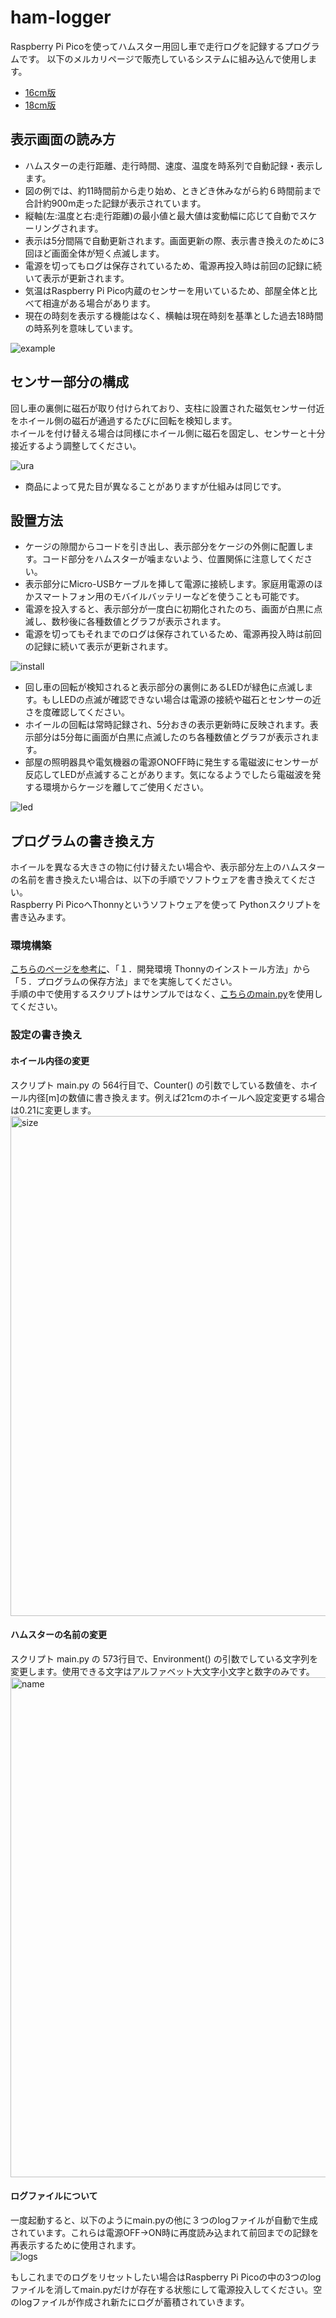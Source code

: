 # ham-logger
Raspberry Pi Picoを使ってハムスター用回し車で走行ログを記録するプログラムです。
以下のメルカリページで販売しているシステムに組み込んで使用します。
- [16cm版](https://jp.mercari.com/item/m17639796581)
- [18cm版](https://jp.mercari.com/item/m11625269172)

## 表示画面の読み方
- ハムスターの走行距離、走行時間、速度、温度を時系列で自動記録・表示します。
- 図の例では、約11時間前から走り始め、ときどき休みながら約６時間前まで合計約900m走った記録が表示されています。
- 縦軸(左:温度と右:走行距離)の最小値と最大値は変動幅に応じて自動でスケーリングされます。
- 表示は5分間隔で自動更新されます。画面更新の際、表示書き換えのために3回ほど画面全体が短く点滅します。
- 電源を切ってもログは保存されているため、電源再投入時は前回の記録に続いて表示が更新されます。
- 気温はRaspberry Pi Pico内蔵のセンサーを用いているため、部屋全体と比べて相違がある場合があります。
- 現在の時刻を表示する機能はなく、横軸は現在時刻を基準とした過去18時間の時系列を意味しています。

![example](https://github.com/KotaroHashimoto/ham-logger/assets/12003444/1fcad37b-73c5-4e9a-bef5-317cc663c97e)

## センサー部分の構成
回し車の裏側に磁石が取り付けられており、支柱に設置された磁気センサー付近をホイール側の磁石が通過するたびに回転を検知します。  
ホイールを付け替える場合は同様にホイール側に磁石を固定し、センサーと十分接近するよう調整してください。 

![ura](https://github.com/KotaroHashimoto/ham-logger/assets/12003444/dc5c1006-af4d-431d-bc32-46dfaac1533c)
- 商品によって見た目が異なることがありますが仕組みは同じです。

## 設置方法
- ケージの隙間からコードを引き出し、表示部分をケージの外側に配置します。コード部分をハムスターが噛まないよう、位置関係に注意してください。
- 表示部分にMicro-USBケーブルを挿して電源に接続します。家庭用電源のほかスマートフォン用のモバイルバッテリーなどを使うことも可能です。
- 電源を投入すると、表示部分が一度白に初期化されたのち、画面が白黒に点滅し、数秒後に各種数値とグラフが表示されます。
- 電源を切ってもそれまでのログは保存されているため、電源再投入時は前回の記録に続いて表示が更新されます。

![install](https://github.com/KotaroHashimoto/ham-logger/assets/12003444/23b0e937-cbd7-463a-bb93-639e27c9d778)


- 回し車の回転が検知されると表示部分の裏側にあるLEDが緑色に点滅します。もしLEDの点滅が確認できない場合は電源の接続や磁石とセンサーの近さを度確認してください。
- ホイールの回転は常時記録され、5分おきの表示更新時に反映されます。表示部分は5分毎に画面が白黒に点滅したのち各種数値とグラフが表示されます。
- 部屋の照明器具や電気機器の電源ONOFF時に発生する電磁波にセンサーが反応してLEDが点滅することがあります。気になるようでしたら電磁波を発する環境からケージを離してご使用ください。

![led](https://github.com/KotaroHashimoto/ham-logger/assets/12003444/22faa3b9-66c1-45e0-ac66-ccac0e60e534)

## プログラムの書き換え方
ホイールを異なる大きさの物に付け替えたい場合や、表示部分左上のハムスターの名前を書き換えたい場合は、以下の手順でソフトウェアを書き換えてください。  
Raspberry Pi PicoへThonnyというソフトウェアを使って Pythonスクリプトを書き込みます。

### 環境構築
[こちらのページを参考に](https://logikara.blog/raspi-pico-thonny-micropy/)、「１．開発環境 Thonnyのインストール方法」から「５．プログラムの保存方法」までを実施してください。  
手順の中で使用するスクリプトはサンプルではなく、[こちらのmain.py](https://github.com/KotaroHashimoto/ham-logger/blob/main/main.py)を使用してください。

### 設定の書き換え
#### ホイール内径の変更
スクリプト main.py の 564行目で、Counter() の引数でしている数値を、ホイール内径[m]の数値に書き換えます。例えば21cmのホイールへ設定変更する場合は0.21に変更します。  
<img width="800" alt="size" src="https://github.com/KotaroHashimoto/ham-logger/assets/12003444/59bc4f21-ce88-4911-825b-c0657876c24e">

#### ハムスターの名前の変更
スクリプト main.py の 573行目で、Environment() の引数でしている文字列を変更します。使用できる文字はアルファベット大文字小文字と数字のみです。  
<img width="800" alt="name" src="https://github.com/KotaroHashimoto/ham-logger/assets/12003444/464cbd6b-e360-430f-b161-700ea112aef8">

#### ログファイルについて
一度起動すると、以下のようにmain.pyの他に３つのlogファイルが自動で生成されています。これらは電源OFF->ON時に再度読み込まれて前回までの記録を再表示するために使用されます。  
![logs](https://github.com/KotaroHashimoto/ham-logger/assets/12003444/4f17824e-4de7-4eef-88a0-77f08e189823)  

もしこれまでのログをリセットしたい場合はRaspberry Pi Picoの中の3つのlogファイルを消してmain.pyだけが存在する状態にして電源投入してください。空のlogファイルが作成され新たにログが蓄積されていきます。
